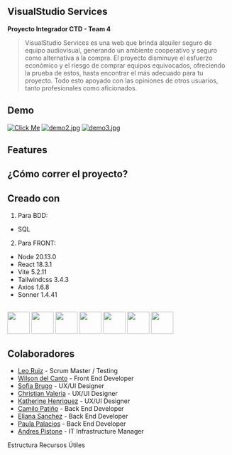## VisualStudio Services

**Proyecto Integrador CTD - Team 4**

> VisualStudio Services es una web que brinda alquiler seguro de equipo audiovisual, generando un ambiente cooperativo y seguro como alternativa a la compra.
> El proyecto disminuye el esfuerzo económico y el riesgo de comprar equipos equivocados, ofreciendo la prueba de estos, hasta encontrar el más adecuado para tu proyecto. Todo esto apoyado con las opiniones de otros usuarios, tanto profesionales como aficionados.

## Demo

[![Click Me](https://i.postimg.cc/dtTVnpVV/pantalla-de-inicio.jpg)](https://postimg.cc/CzS0xv83)
[![demo2.jpg](https://i.postimg.cc/yNkk0dtk/rese-a-del-producto.jpg)](https://postimg.cc/cKGxSssS)
[![demo3.jpg](https://i.postimg.cc/W1K2L7Y1/iconos-caracteristicas.jpg)](https://postimg.cc/yDmq00zM)

## Features

## ¿Cómo correr el proyecto?

## Creado con

1. Para BDD:

- SQL

2. Para FRONT:

- Node 20.13.0
- React 18.3.1
- Vite 5.2.11
- Tailwindcss 3.4.3
- Axios 1.6.8
- Sonner 1.4.41

##

<img height="50" src="https://user-images.githubusercontent.com/25181517/117447155-6a868a00-af3d-11eb-9cfe-245df15c9f3f.png"> 
<img height="50" src="https://user-images.githubusercontent.com/25181517/183897015-94a058a6-b86e-4e42-a37f-bf92061753e5.png">  
<img height="50" src="https://github.com/marwin1991/profile-technology-icons/assets/62091613/b40892ef-efb8-4b0e-a6b5-d1cfc2f3fc35"> 
<img height="50" src="https://user-images.githubusercontent.com/25181517/187896150-cc1dcb12-d490-445c-8e4d-1275cd2388d6.png"> 
<img height="50" src="https://user-images.githubusercontent.com/25181517/117201156-9a724800-adec-11eb-9a9d-3cd0f67da4bc.png"> 
<img height="50" src="https://user-images.githubusercontent.com/25181517/183896128-ec99105a-ec1a-4d85-b08b-1aa1620b2046.png">  
<img height="50" src="https://user-images.githubusercontent.com/25181517/117207330-263ba280-adf4-11eb-9b97-0ac5b40bc3be.png">

## Colaboradores

- [Leo Ruiz](https://www.linkedin.com/in//) - Scrum Master / Testing
- [Wilson del Canto](https://www.linkedin.com/in//) - Front End Developer
- [Sofia Brugo](https://www.linkedin.com/in/sofiabrugo/) - UX/UI Designer
- [Christian Valeria](https://www.linkedin.com/in/christian-valeria-morano/) - UX/UI Designer
- [Katherine Henriquez](https://www.linkedin.com/in//) - UX/UI Designer
- [Camilo Patiño](https://www.linkedin.com/in/camilo-pati%C3%B1o-82b73918b/) - Back End Developer
- [Eliana Sanchez](https://www.linkedin.com/in//) - Back End Developer
- [Paula Palacios](https://www.linkedin.com/in//) - Back End Developer
- [Andres Pistone](https://www.linkedin.com/in/andr%C3%A9s-pistone-688618219/) - IT Infrastructure Manager

Estructura
Recursos Útiles
